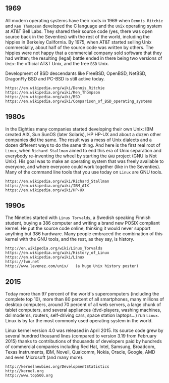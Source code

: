 ## 1969

All modern operating systems have their roots in 1969 when
`Dennis Ritchie` and `Ken Thompson`
developed the C language and the `Unix` operating system
at AT&T Bell Labs. They shared their source code (yes, there was open
source back in the Seventies) with the rest of the world, including the
hippies in Berkeley California. By 1975, when AT&T started selling Unix
commercially, about half of the source code was written by others. The
hippies were not happy that a commercial company sold software that they
had written; the resulting (legal) battle ended in there being two
versions of `Unix`: the official AT&T Unix, and the free
`BSD` Unix.

Development of BSD descendants like FreeBSD, OpenBSD, NetBSD, DragonFly
BSD and PC-BSD is still active today.

    https://en.wikipedia.org/wiki/Dennis_Ritchie
    https://en.wikipedia.org/wiki/Ken_Thompson
    https://en.wikipedia.org/wiki/BSD
    https://en.wikipedia.org/wiki/Comparison_of_BSD_operating_systems

## 1980s

In the Eighties many companies started developing their own Unix:
IBM created AIX, Sun
SunOS (later Solaris), HP
HP-UX and about a dozen other companies did the same. The
result was a mess of Unix dialects and a dozen different ways to do the
same thing. And here is the first real root of `Linux`, when
`Richard Stallman` aimed to end this era of Unix
separation and everybody re-inventing the wheel by starting the
`GNU` project (GNU is Not Unix). His goal was to make an
operating system that was freely available to everyone, and where
everyone could work together (like in the Seventies). Many of the
command line tools that you use today on `Linux` are GNU tools.

    https://en.wikipedia.org/wiki/Richard_Stallman
    https://en.wikipedia.org/wiki/IBM_AIX
    https://en.wikipedia.org/wiki/HP-UX

## 1990s

The Nineties started with `Linus Torvalds`, a Swedish
speaking Finnish student, buying a 386 computer and writing a brand new
POSIX compliant kernel. He put the source code online, thinking it would
never support anything but 386 hardware. Many people embraced the
combination of this kernel with the GNU tools, and the rest, as they
say, is history.

    http://en.wikipedia.org/wiki/Linus_Torvalds
    https://en.wikipedia.org/wiki/History_of_Linux
    https://en.wikipedia.org/wiki/Linux
    https://lwn.net
    http://www.levenez.com/unix/   (a huge Unix history poster)

## 2015

Today more than 97 percent of the world's supercomputers (including the
complete top 10), more than 80 percent of all smartphones, many millions
of desktop computers, around 70 percent of all web servers, a large
chunk of tablet computers, and several appliances (dvd-players, washing
machines, dsl modems, routers, self-driving cars, space station
laptops...) run `Linux`. Linux is by far the most commonly used
operating system in the world.

Linux kernel version 4.0 was released in April 2015. Its source code
grew by several hundred thousand lines (compared to version 3.19 from
February 2015) thanks to contributions of thousands of developers paid
by hundreds of commercial companies including Red Hat, Intel, Samsung,
Broadcom, Texas Instruments, IBM, Novell, Qualcomm, Nokia, Oracle,
Google, AMD and even Microsoft (and many more).

    http://kernelnewbies.org/DevelopmentStatistics
    http://kernel.org
    http://www.top500.org

